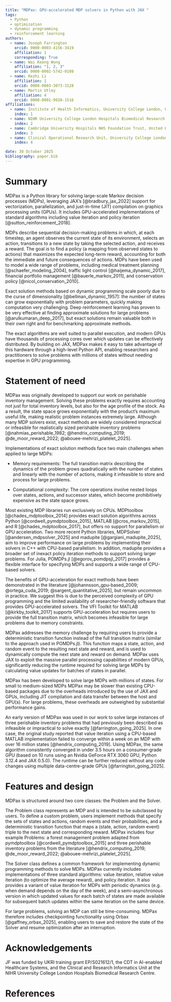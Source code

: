```yaml
---
title: "MDPax: GPU-accelerated MDP solvers in Python with JAX "
tags:
  - Python
  - optimization
  - dynamic programming
  - reinforcement learning
authors:
  - name: Joseph Farrington
    orcid: 0000-0003-4156-3419
    affiliation: 1
    corresponding: True
  - name: Wai Keong Wong
    affiliation: "1, 2, 3"
    orcid: 0000-0002-5742-0108
  - name: Kezhi Li
    affiliation: 1
    orcid: 0000-0003-3073-3128
  - name: Martin Utley
    affiliation: 4
    orcid: 0000-0001-9928-1516
affiliations:
  - name: Institute of Health Informatics, University College London, United Kingdom
    index: 1
  - name: NIHR University College London Hospitals Biomedical Research Centre, United Kingdom
    index: 2
  - name: Cambridge University Hospitals NHS Foundation Trust, United Kingdom
    index: 3
  - name: Clinical Operational Research Unit, University College London, United Kingdom
    index: 4

date: 30 October 2025
bibliography: paper.bib
---
```


# Summary

MDPax is a Python library for solving large-scale Markov decision processes (MDPs), leveraging JAX’s [@bradbury_jax_2022] support for vectorization, parallelization, and just-in-time (JIT) compilation on graphics processing units (GPUs). It includes GPU-accelerated implementations of standard algorithms including value iteration and policy iteration [@sutton_reinforcement_2018].

MDPs describe sequential decision-making problems in which, at each timestep, an agent observes the current state of its environment, selects an action, transitions to a new state by taking the selected action, and receives a reward. The goal is to find a policy (a mapping from observed states to actions) that maximizes the expected long-term reward, accounting for both the immediate and future consequences of actions. MDPs have been used to model a wide range of problems, including medical treatment planning [@schaefer_modeling_2004], traffic light control [@haijema_dynamic_2017], financial portfolio management [@bauerle_markov_2011], and conservation policy [@nicol_conservation_2010].

Exact solution methods based on dynamic programming scale poorly due to the curse of dimensionality [@bellman_dynamic_1957]: the number of states can grow exponentially with problem parameters, quickly making computation very challenging. Deep reinforcement learning has proven to be very effective at finding approximate solutions for large problems [@arulkumaran_deep_2017], but exact solutions remain valuable both in their own right and for benchmarking approximate methods.

The exact algorithms are well suited to parallel execution, and modern GPUs have thousands of processing cores over which updates can be effectively distributed. By building on JAX, MDPax makes it easy to take advantage of this hardware through a high-level Python API, enabling researchers and practitioners to solve problems with millions of states without needing expertise in GPU programming.

# Statement of need

MDPax was originally developed to support our work on perishable inventory management. Solving these problems exactly requires accounting not just for total inventory levels, but also for the age profile of the stock. As a result, the state space grows exponentially with the product’s maximum useful life, making realistic problem instances extremely large. Although many MDP solvers exist, exact methods are widely considered impractical or infeasible for realistically sized perishable inventory problems [@nahmias_perishable_1982; @hendrix_computing_2019; @de_moor_reward_2022; @abouee-mehrizi_platelet_2025].

Implementations of exact solution methods face two main challenges when applied to large MDPs:

- Memory requirements: The full transition matrix describing the dynamics of the problem grows quadratically with the number of states and linearly with the number of actions, making it infeasible to store and process for large problems.

- Computational complexity: The core operations involve nested loops over states, actions, and successor states, which become prohibitively expensive as the state space grows.

Most existing MDP libraries run exclusively on CPUs. MDPtoolbox [@chades_mdptoolbox_2014] provides exact solution algorithms across Python [@cordwell_pymdptoolbox_2015], MATLAB [@cros_markov_2015], and R [@chades_mdptoolbox_2017], but offers no support for parallelism or GPU acceleration. Two more recent Python libraries, MDPSolver [@andersen_mdpsolver_2025] and madupite [@gargiani_madupite_2025], aim to improve performance on large problems by implementing their solvers in C++ with CPU-based parallelism. In addition, madupite provides a broader set of inexact policy iteration methods to support solving larger problems. For Julia, POMDPs.jl [@egorov_pomdpsjl_2017] provides a flexible interface for specifying MDPs and supports a wide range of CPU-based solvers.

The benefits of GPU-acceleration for exact methods have been demonstrated in the literature [@johannsson_gpu-based_2009; @ortega_cuda_2019; @sargent_quantitative_2025], but remain uncommon in practice. We suggest this is due to the perceived complexity of GPU programming and the limited availability of researcher-friendly software that provides GPU-accelerated solvers. The VFI Toolkit for MATLAB [@kirkby_toolkit_2017] supports GPU-acceleration but requires users to provide the full transition matrix, which becomes infeasible for large problems due to memory constraints.

MDPax addresses the memory challenge by requiring users to provide a deterministic transition function instead of the full transition matrix (similar to the approach used in POMDPs.jl). This function maps a state, action, and random event to the resulting next state and reward, and is used to dynamically compute the next state and reward on demand. MDPax uses JAX to exploit the massive parallel processing capabilities of modern GPUs, significantly reducing the runtime required for solving large MDPs by calculating value updates for batches of states in parallel.

MDPax has been developed to solve large MDPs with millions of states. For small to medium-sized MDPs MDPax may be slower than existing CPU-based packages due to the overheads introduced by the use of JAX and GPUs, including JIT compilation and data transfer between the host and GPU(s). For large problems, these overheads are outweighed by substantial performance gains.

An early version of MDPax was used in our work to solve large instances of three perishable inventory problems that had previously been described as infeasible or impractical to solve exactly [@farrington_going_2025]. In one case, the original study reported that value iteration using a CPU-based MATLAB implementation failed to converge within a week on an MDP with over 16 million states [@hendrix_computing_2019]. Using MDPax, the same algorithm consistently converged in under 3.5 hours on a consumer-grade GPU (based on 10 runs using an Nvidia GeForce RTX 3060 GPU, Python 3.12.4 and JAX 0.5.0). The runtime can be further reduced without any code changes using multiple data-centre-grade GPUs [@farrington_going_2025].

# Features and design

MDPax is structured around two core classes: the Problem and the Solver.

The Problem class represents an MDP and is intended to be subclassed by users. To define a custom problem, users implement methods that specify the sets of states and actions, random events and their probabilities, and a deterministic transition function that maps a (state, action, random event) triple to the next state and corresponding reward. MDPax includes four example Problems: a forest management problem adapted from pymdptoolbox [@cordwell_pymdptoolbox_2015] and three perishable inventory problems from the literature [@hendrix_computing_2019; @de_moor_reward_2022; @abouee-mehrizi_platelet_2025].

The Solver class defines a common framework for implementing dynamic programming methods to solve MDPs. MDPax currently includes implementations of three standard algorithms: value iteration, relative value iteration (to optimize the average reward), and policy iteration. It also provides a variant of value iteration for MDPs with periodic dynamics (e.g. when demand depends on the day of the week), and a semi-asynchronous version in which updated values for each batch of states are made available for subsequent batch updates within the same iteration on the same device.

For large problems, solving an MDP can still be time-consuming. MDPax therefore includes checkpointing functionality using Orbax [@gaffney_orbax_2025], enabling users to save and restore the state of the Solver and resume optimization after an interruption.

# Acknowledgements

JF was funded by UKRI training grant EP/S021612/1, the CDT in AI-enabled Healthcare Systems, and the Clinical and Research Informatics Unit at the NIHR University College London Hospitals Biomedical Research Centre.

# References
